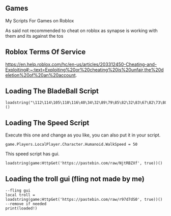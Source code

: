 ## Games
My Scripts For Games on Roblox

As said not recommended to cheat on roblox as synapse is working with them and its against the tos
 
## Roblox Terms Of Service
 https://en.help.roblox.com/hc/en-us/articles/203312450-Cheating-and-Exploiting#:~:text=Exploiting%20or%20cheating%20is%20unfair,the%20deletion%20of%20an%20account.
 
## Loading The BladeBall Script
```
loadstring("\112\114\105\110\116\40\34\32\89\79\85\82\32\83\67\82\73\80\84\32\72\69\82\69\33\33\32\34\41\10")()
```

## Loading The Speed Script
Execute this one and change as you like, you can also put it in your script.
```
game.Players.LocalPlayer.Character.Humanoid.WalkSpeed = 50
```
This speed script has gui.
```
loadstring(game:HttpGet('https://pastebin.com/raw/NjtRBZXf', true))()
```
## Loading the troll gui (fling not made by me)
```
--fling gui
local troll = loadstring(game:HttpGet('https://pastebin.com/raw/r97d7dS0', true))()
--remove if needed
print(loaded!)
```
